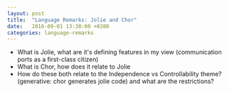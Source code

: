 ```yaml
---
layout: post
title:  "Language Remarks: Jolie and Chor"
date:   2016-09-01 13:38:00 +0200
categories: language-remarks
---
```


- What is Jolie, what are it's defining features in my view (communication ports as a first-class citizen)
- What is Chor, how does it relate to Jolie
- How do these both relate to the Independence vs Controllability theme? (generative: chor generates jolie code) and what are the restrictions?

